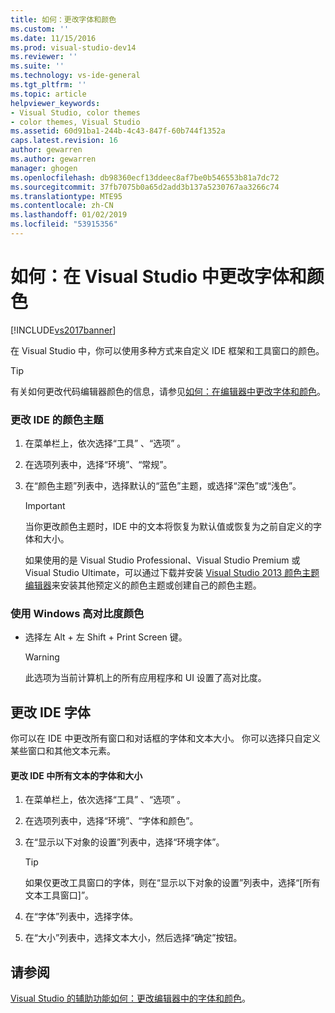 ```yaml
---
title: 如何：更改字体和颜色
ms.custom: ''
ms.date: 11/15/2016
ms.prod: visual-studio-dev14
ms.reviewer: ''
ms.suite: ''
ms.technology: vs-ide-general
ms.tgt_pltfrm: ''
ms.topic: article
helpviewer_keywords:
- Visual Studio, color themes
- color themes, Visual Studio
ms.assetid: 60d91ba1-244b-4c43-847f-60b744f1352a
caps.latest.revision: 16
author: gewarren
ms.author: gewarren
manager: ghogen
ms.openlocfilehash: db98360ecf13ddeec8af7be0b546553b81a7dc72
ms.sourcegitcommit: 37fb7075b0a65d2add3b137a5230767aa3266c74
ms.translationtype: MTE95
ms.contentlocale: zh-CN
ms.lasthandoff: 01/02/2019
ms.locfileid: "53915356"
---
```

# <a name="how-to-change-fonts-and-colors-in-visual-studio"></a>如何：在 Visual Studio 中更改字体和颜色
[!INCLUDE[vs2017banner](../includes/vs2017banner.md)]

在 Visual Studio 中，你可以使用多种方式来自定义 IDE 框架和工具窗口的颜色。

> [!TIP]
>  有关如何更改代码编辑器颜色的信息，请参见[如何：在编辑器中更改字体和颜色](../ide/reference/how-to-change-fonts-and-colors-in-the-editor.md)。

### <a name="change-the-color-theme-of-the-ide"></a>更改 IDE 的颜色主题

1.  在菜单栏上，依次选择“工具” 、“选项” 。

2.  在选项列表中，选择“环境”、“常规”。

3.  在“颜色主题”列表中，选择默认的“蓝色”主题，或选择“深色”或“浅色”。

    > [!IMPORTANT]
    >  当你更改颜色主题时，IDE 中的文本将恢复为默认值或恢复为之前自定义的字体和大小。
    >
    >  如果使用的是 Visual Studio Professional、Visual Studio Premium 或 Visual Studio Ultimate，可以通过下载并安装 [Visual Studio 2013 颜色主题编辑器](http://visualstudiogallery.msdn.microsoft.com/9e08e5d3-6eb4-4e73-a045-6ea2a5cbdabe)来安装其他预定义的颜色主题或创建自己的颜色主题。

### <a name="use-windows-high-contrast-colors"></a>使用 Windows 高对比度颜色

-   选择左 Alt + 左 Shift + Print Screen 键。

    > [!WARNING]
    >  此选项为当前计算机上的所有应用程序和 UI 设置了高对比度。

## <a name="change-ide-fonts"></a>更改 IDE 字体
 你可以在 IDE 中更改所有窗口和对话框的字体和文本大小。 你可以选择只自定义某些窗口和其他文本元素。

#### <a name="to-change-the-font-and-size-of-all-text-in-the-ide"></a>更改 IDE 中所有文本的字体和大小

1.  在菜单栏上，依次选择“工具” 、“选项” 。

2.  在选项列表中，选择“环境”、“字体和颜色”。

3.  在“显示以下对象的设置”列表中，选择“环境字体”。

    > [!TIP]
    >  如果仅更改工具窗口的字体，则在“显示以下对象的设置”列表中，选择“[所有文本工具窗口]”。

4.  在“字体”列表中，选择字体。

5.  在“大小”列表中，选择文本大小，然后选择“确定”按钮。

## <a name="see-also"></a>请参阅
 [Visual Studio 的辅助功能](../ide/reference/accessibility-features-of-visual-studio.md)[如何：更改编辑器中的字体和颜色](../ide/reference/how-to-change-fonts-and-colors-in-the-editor.md)。
